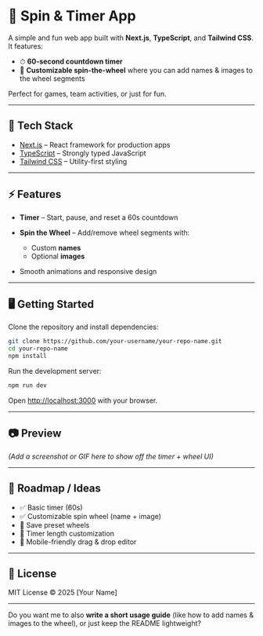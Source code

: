 
# 🎯 Spin & Timer App

A simple and fun web app built with **Next.js**, **TypeScript**, and **Tailwind CSS**.
It features:

* ⏱ **60-second countdown timer**
* 🎡 **Customizable spin-the-wheel** where you can add names & images to the wheel segments

Perfect for games, team activities, or just for fun.

---

## 🚀 Tech Stack

* [Next.js](https://nextjs.org/) – React framework for production apps
* [TypeScript](https://www.typescriptlang.org/) – Strongly typed JavaScript
* [Tailwind CSS](https://tailwindcss.com/) – Utility-first styling

---

## ⚡ Features

* **Timer** – Start, pause, and reset a 60s countdown
* **Spin the Wheel** – Add/remove wheel segments with:

  * Custom **names**
  * Optional **images**
* Smooth animations and responsive design

---

## 🖥️ Getting Started

Clone the repository and install dependencies:

```bash
git clone https://github.com/your-username/your-repo-name.git
cd your-repo-name
npm install
```

Run the development server:

```bash
npm run dev
```

Open [http://localhost:3000](http://localhost:3000) with your browser.

---

## 📷 Preview

*(Add a screenshot or GIF here to show off the timer + wheel UI)*

---

## 📌 Roadmap / Ideas

* ✅ Basic timer (60s)
* ✅ Customizable spin wheel (name + image)
* 🔲 Save preset wheels
* 🔲 Timer length customization
* 🔲 Mobile-friendly drag & drop editor

---

## 📄 License

MIT License © 2025 [Your Name]

---

Do you want me to also **write a short usage guide** (like how to add names & images to the wheel), or just keep the README lightweight?
